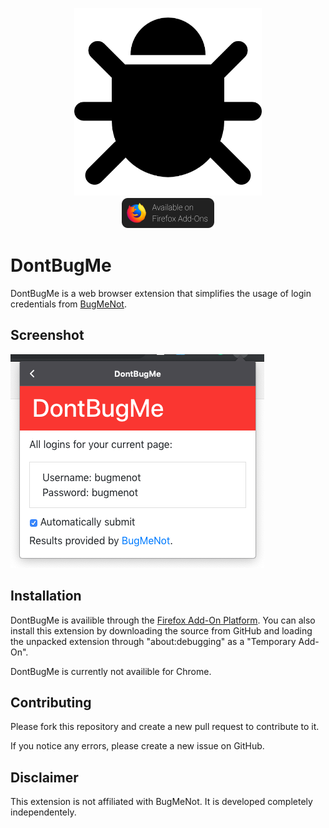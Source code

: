 <p align="center">
    <img src="icons/icon-500.png" height="300"><br />
    <a href="https://addons.mozilla.org/en-US/firefox/addon/dontbugme/">
        <img src="icons/firefox.png" alt="Availible on Firefox Add-Ons" width="150">
    </a>
</p>

# DontBugMe
DontBugMe is a web browser extension that simplifies the usage of login credentials from [BugMeNot](http://bugmenot.com/).

## Screenshot
![Screenshot](screenshot.png)

## Installation
DontBugMe is availible through the [Firefox Add-On Platform](https://addons.mozilla.org/en-US/firefox/addon/dontbugme/).
You can also install this extension by downloading the source from GitHub and loading the unpacked extension through "about:debugging" as a "Temporary Add-On".

DontBugMe is currently not availible for Chrome.

## Contributing
Please fork this repository and create a new pull request to contribute to it.

If you notice any errors, please create a new issue on GitHub.

## Disclaimer
This extension is not affiliated with BugMeNot. It is developed completely independentely.

